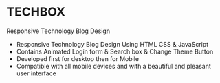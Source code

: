 # TECHBOX
  Responsive Technology Blog Design

- Responsive Technology Blog Design Using HTML CSS & JavaScript
- Contains Animated Login form & Search box & Change Theme Button
- Developed first for desktop then for Mobile 
- Compatible with all mobile devices and with a beautiful and pleasant user interface

